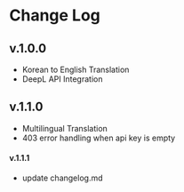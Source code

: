 # Change Log

## v.1.0.0

- Korean to English Translation
- DeepL API Integration

## v.1.1.0

- Multilingual Translation
- 403 error handling when api key is empty

#### v.1.1.1

- update changelog.md
